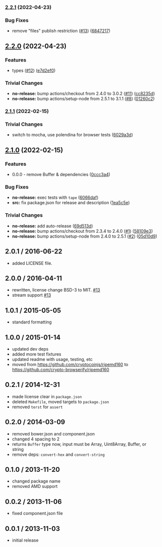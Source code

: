 ### [2.2.1](https://github.com/rvagg/ripemd160/compare/v2.2.0...v2.2.1) (2022-04-23)


### Bug Fixes

* remove "files" publish restriction ([#13](https://github.com/rvagg/ripemd160/issues/13)) ([6847217](https://github.com/rvagg/ripemd160/commit/6847217baec09da886693f78a394ae3f74fbc706))

## [2.2.0](https://github.com/rvagg/ripemd160/compare/v2.1.1...v2.2.0) (2022-04-23)


### Features

* types ([#12](https://github.com/rvagg/ripemd160/issues/12)) ([e7d2ef0](https://github.com/rvagg/ripemd160/commit/e7d2ef00a5f17bb579063b361f236de92d624e37))


### Trivial Changes

* **no-release:** bump actions/checkout from 2.4.0 to 3.0.2 ([#11](https://github.com/rvagg/ripemd160/issues/11)) ([cc8235d](https://github.com/rvagg/ripemd160/commit/cc8235da75aee3df7c2adcd310bb8e0c57a0086c))
* **no-release:** bump actions/setup-node from 2.5.1 to 3.1.1 ([#8](https://github.com/rvagg/ripemd160/issues/8)) ([01260c2](https://github.com/rvagg/ripemd160/commit/01260c2af54ab0e929bb63cc8932ff44efa8fed1))

### [2.1.1](https://github.com/rvagg/ripemd160/compare/v2.1.0...v2.1.1) (2022-02-15)


### Trivial Changes

* switch to mocha, use polendina for browser tests ([6029a3d](https://github.com/rvagg/ripemd160/commit/6029a3d3c53ebcd2b90dce50e2e45024a46d2422))

## [2.1.0](https://github.com/rvagg/ripemd160/compare/v2.0.2...v2.1.0) (2022-02-15)


### Features

* 0.0.0 - remove Buffer & dependencies ([0ccc3a4](https://github.com/rvagg/ripemd160/commit/0ccc3a419f83a647c0adb050a9ba4f6c375fd08e))


### Bug Fixes

* **no-release:** exec tests with `tape` ([6066daf](https://github.com/rvagg/ripemd160/commit/6066daf99dd9dacc2943f0a6068fc4e29634ad3b))
* **src:** fix package.json for release and description ([1ea5c5e](https://github.com/rvagg/ripemd160/commit/1ea5c5ec3015222af73f150a321c4cc5010cdf2e))


### Trivial Changes

* **no-release:** add auto-release ([69d513d](https://github.com/rvagg/ripemd160/commit/69d513d95dddfdb103c0828a810db14a392d3136))
* **no-release:** bump actions/checkout from 2.3.4 to 2.4.0 ([#1](https://github.com/rvagg/ripemd160/issues/1)) ([58109e3](https://github.com/rvagg/ripemd160/commit/58109e349abeea79f4791679e5dc030362459347))
* **no-release:** bump actions/setup-node from 2.4.0 to 2.5.1 ([#2](https://github.com/rvagg/ripemd160/issues/2)) ([05d10d9](https://github.com/rvagg/ripemd160/commit/05d10d9e55332db6c397c189e4c3d6d6efc5ecae))

2.0.1 / 2016-06-22
------------------
- added LICENSE file.

2.0.0 / 2016-04-11
------------------
- rewritten, license change BSD-3 to MIT. [#13][#13]
- stream support [#13][#13]

1.0.1 / 2015-05-05
------------------
- standard formatting

1.0.0 / 2015-01-14
------------------
- updated dev deps
- added more test fixtures
- updated readme with usage, testing, etc
- moved from https://github.com/cryptocoinjs/ripemd160 to https://github.com/crypto-browserify/ripemd160

0.2.1 / 2014-12-31
------------------
- made license clear in `package.json`
- deleted `Makefile`, moved targets to `package.json`
- removed `terst` for `assert`

0.2.0 / 2014-03-09
------------------
* removed bower.json and component.json
* changed 4 spacing to 2
* returns `Buffer` type now, input must be Array, Uint8Array, Buffer, or string
* remove deps: `convert-hex` and `convert-string`

0.1.0 / 2013-11-20
------------------
* changed package name
* removed AMD support

0.0.2 / 2013-11-06
------------------
* fixed component.json file

0.0.1 / 2013-11-03
------------------
* initial release

<!--- add streams support, unroll loops [enhancement] -->
[#13]: https://github.com/crypto-browserify/ripemd160/pull/13
<!--- Update all dependencies 🌴 [greenkeeper] -->
[#12]: https://github.com/crypto-browserify/ripemd160/pull/12
<!--- little optimizations [enhancement] -->
[#11]: https://github.com/crypto-browserify/ripemd160/pull/11
<!--- Added LICENSE file to repo -->
[#10]: https://github.com/crypto-browserify/ripemd160/pull/10
<!--- Add LICENCE file -->
[#9]: https://github.com/crypto-browserify/ripemd160/pull/9
<!--- Support streaming [enhancement] -->
[#8]: https://github.com/crypto-browserify/ripemd160/issues/8
<!--- Unroll loops [enhancement] -->
[#7]: https://github.com/crypto-browserify/ripemd160/pull/7
<!--- Use SPDX-standard license naming -->
[#6]: https://github.com/crypto-browserify/ripemd160/pull/6
<!--- License -->
[#5]: https://github.com/crypto-browserify/ripemd160/issues/5
<!--- Add BSD license to package.json -->
[#4]: https://github.com/crypto-browserify/ripemd160/pull/4
<!--- Indicate byte array inputs are supported too -->
[#3]: https://github.com/crypto-browserify/ripemd160/pull/3
<!--- Node-specific implementation -->
[#2]: https://github.com/crypto-browserify/ripemd160/pull/2
<!--- Incorrect name of convert-string dependency in bower.json -->
[#1]: https://github.com/crypto-browserify/ripemd160/pull/1
